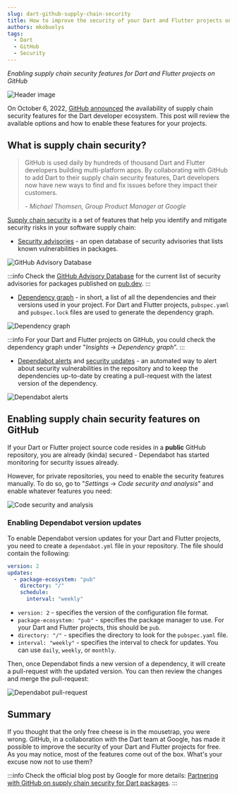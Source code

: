 ```yaml
---
slug: dart-github-supply-chain-security
title: How to improve the security of your Dart and Flutter projects on GitHub
authors: mkobuolys
tags:
  - Dart
  - GitHub
  - Security
---
```


_Enabling supply chain security features for Dart and Flutter projects on GitHub_

![Header image](./img/header.png)

On October 6, 2022, [GitHub announced](https://github.blog/2022-10-06-githubs-supply-chain-security-features-now-support-dart/) the availability of supply chain security features for the Dart developer ecosystem. This post will review the available options and how to enable these features for your projects.

<!--truncate-->

## What is supply chain security?

> GitHub is used daily by hundreds of thousand Dart and Flutter developers building multi-platform apps. By collaborating with GitHub to add Dart to their supply chain security features, Dart developers now have new ways to find and fix issues before they impact their customers.
>
> \- _Michael Thomsen, Group Product Manager at Google_

[Supply chain security](https://github.com/features/security/software-supply-chain) is a set of features that help you identify and mitigate security risks in your software supply chain:

- [Security advisories](https://docs.github.com/en/code-security/repository-security-advisories/about-github-security-advisories-for-repositories) - an open database of security advisories that lists known vulnerabilities in packages.

![GitHub Advisory Database](./img/github_advisory_database.png)

:::info
Check the [GitHub Advisory Database](https://github.com/advisories?query=type%3Areviewed+ecosystem%3Apub) for the current list of security advisories for packages published on [pub.dev](https://pub.dev/).
:::

- [Dependency graph](https://docs.github.com/en/code-security/supply-chain-security/understanding-your-software-supply-chain/about-the-dependency-graph) - in short, a list of all the dependencies and their versions used in your project. For Dart and Flutter projects, `pubspec.yaml` and `pubspec.lock` files are used to generate the dependency graph.

![Dependency graph](./img/dependency_graph.png)

:::info
For your Dart and Flutter projects on GitHub, you could check the dependency graph under "_Insights_ -> _Dependency graph_".
:::

- [Dependabot alerts](https://docs.github.com/en/code-security/dependabot/dependabot-alerts/about-dependabot-alerts) and [security updates](https://docs.github.com/en/code-security/dependabot/dependabot-security-updates/about-dependabot-security-updates) - an automated way to alert about security vulnerabilities in the repository and to keep the dependencies up-to-date by creating a pull-request with the latest version of the dependency.

![Dependabot alerts](./img/dependabot_alerts.png)

## Enabling supply chain security features on GitHub

If your Dart or Flutter project source code resides in a **public** GitHub repository, you are already (kinda) secured - Dependabot has started monitoring for security issues already.

However, for private repositories, you need to enable the security features manually. To do so, go to "_Settings_ -> _Code security and analysis_" and enable whatever features you need:

![Code security and analysis](./img/code_security_and_analysis.png)

### Enabling Dependabot version updates

To enable Dependabot version updates for your Dart and Flutter projects, you need to create a `dependabot.yml` file in your repository. The file should contain the following:

```yaml title="dependabot.yml"
version: 2
updates:
  - package-ecosystem: "pub"
    directory: "/"
    schedule:
      interval: "weekly"
```

- `version: 2` - specifies the version of the configuration file format.
- `package-ecosystem: "pub"` - specifies the package manager to use. For your Dart and Flutter projects, this should be `pub`.
- `directory: "/"` - specifies the directory to look for the `pubspec.yaml` file.
- `interval: "weekly"` - specifies the interval to check for updates. You can use `daily`, `weekly`, or `monthly`.

Then, once Dependabot finds a new version of a dependency, it will create a pull-request with the updated version. You can then review the changes and merge the pull-request:

![Dependabot pull-request](./img/dependabot_pull_request.png)

## Summary

If you thought that the only free cheese is in the mousetrap, you were wrong. GitHub, in a collaboration with the Dart team at Google, has made it possible to improve the security of your Dart and Flutter projects for free. As you may notice, most of the features come out of the box. What's your excuse now not to use them?

:::info
Check the official blog post by Google for more details: [Partnering with GitHub on supply chain security for Dart packages](https://medium.com/dartlang/partnering-with-github-on-an-supply-chain-security-485eed1fc388).
:::
